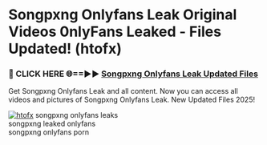 # Songpxng Onlyfans Leak Original Videos 0nlyFans Leaked - Files Updated! (htofx)

<h3>🔴 CLICK HERE 🌐==►► <a href="https://tinyurl.com/2jnfzry5" rel="nofollow">Songpxng Onlyfans Leak Updated Files</a></h3>

Get Songpxng Onlyfans Leak and all content. Now you can access all videos and pictures of Songpxng Onlyfans Leak. New Updated Files 2025!

[![htofx](https://i.imgur.com/GyGTBgg.gif)](https://tinyurl.com/2jnfzry5)
songpxng onlyfans leaks<br>
songpxng leaked onlyfans<br>
songpxng onlyfans porn